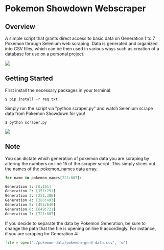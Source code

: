 # Pokemon Showdown Webscraper

## Overview
A simple script that grants direct access to basic data on Generation 1 to 7 Pokemon through Selenium web scraping. Data is generated and organized into CSV files, which can be then used in various ways such as creation of a database for use on a personal project.

![](https://res.cloudinary.com/emanon/image/upload/c_scale,h_600,w_1000/v1533412224/todos-21-iniciais-shiny-6-ivs-pokemon-sun-moon-ou-ultra-D_NQ_NP_629320-MLB26464649284_112017-F.jpg)

## Getting Started
First install the necessary packages in your terminal:
```
$ pip install -r req.txt
```
Simply run the script via "python scraper.py" and watch Selenium scrape data from Pokemon Showdown for you!
```
$ python scraper.py
```
![](https://media.giphy.com/media/pHZa9k4jwqXS4eq2cW/giphy.gif)

## Note
You can dictate which generation of pokemon data you are scraping by altering the numbers on line 15 of the scraper script. This simply slices out the names of the pokemon_names data array.

```python
for name in pokemon_names[721:807]:
```
```python
Generation 1: [0:151]
Generation 2: [151:251]
Generation 3: [251:386]
Generation 4: [386:493]
Generation 5: [493:649]
Generation 6: [649:721]
Generation 7: [721:807]
```
If you decide to separate the data by Pokemon Generation, be sure to change the path that the file is opening on line 9 accordingly. For instance, if you are scraping for Generation 4:

```python
file = open("./pokemon-data/pokemon-gen4-data.csv", 'w')
```
